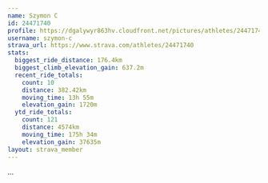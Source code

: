 ```yaml
---
name: Szymon C
id: 24471740
profile: https://dgalywyr863hv.cloudfront.net/pictures/athletes/24471740/7213253/2/large.jpg
username: szymon-c
strava_url: https://www.strava.com/athletes/24471740
stats:
  biggest_ride_distance: 176.4km
  biggest_climb_elevation_gain: 637.2m
  recent_ride_totals:
    count: 10
    distance: 382.42km
    moving_time: 13h 55m
    elevation_gain: 1720m
  ytd_ride_totals:
    count: 121
    distance: 4574km
    moving_time: 175h 34m
    elevation_gain: 37635m
layout: strava_member
--- 
```

...
